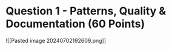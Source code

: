 
# Question 1 - Patterns, Quality & Documentation (60 Points)

![[Pasted image 20240702192609.png]]

